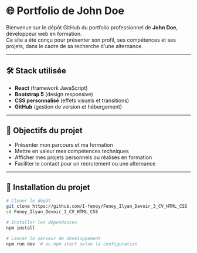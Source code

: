 # 🌐 Portfolio de John Doe

Bienvenue sur le dépôt GitHub du portfolio professionnel de **John Doe**, développeur web en formation.  
Ce site a été conçu pour présenter son profil, ses compétences et ses projets, dans le cadre de sa recherche d'une alternance.

---

## 🛠️ Stack utilisée

- **React** (framework JavaScript)
- **Bootstrap 5** (design responsive)
- **CSS personnalisé** (effets visuels et transitions)
- **GitHub** (gestion de version et hébergement)

---

## 📌 Objectifs du projet

- Présenter mon parcours et ma formation
- Mettre en valeur mes compétences techniques
- Afficher mes projets personnels ou réalisés en formation
- Faciliter le contact pour un recrutement ou une alternance

---

## 🔧 Installation du projet

```bash
# Cloner le dépôt
git clone https://github.com/I-fenoy/Fenoy_Ilyan_Devoir_3_CV_HTML_CSS
cd Fenoy_Ilyan_Devoir_3_CV_HTML_CSS

# Installer les dépendances
npm install

# Lancer le serveur de développement
npm run dev  # ou npm start selon la configuration
